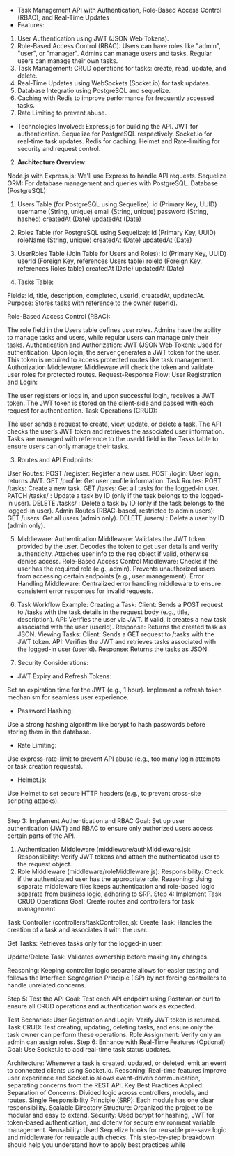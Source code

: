 - Task Management API with Authentication, Role-Based Access Control (RBAC), and Real-Time Updates
- Features:

1. User Authentication using JWT (JSON Web Tokens).
2. Role-Based Access Control (RBAC):
   Users can have roles like "admin", "user", or "manager".
   Admins can manage users and tasks.
   Regular users can manage their own tasks.
3. Task Management:
   CRUD operations for tasks: create, read, update, and delete.
4. Real-Time Updates using WebSockets (Socket.io) for task updates.
5. Database Integratio using PostgreSQL and sequelize.
6. Caching with Redis to improve performance for frequently accessed tasks.
7. Rate Limiting to prevent abuse.

- Technologies Involved:
  Express.js for building the API.
  JWT for authentication.
  Sequelize for PostgreSQL respectively.
  Socket.io for real-time task updates.
  Redis for caching.
  Helmet and Rate-limiting for security and request control.

2. **Architecture Overview:**

Node.js with Express.js: We'll use Express to handle API requests.
Sequelize ORM: For database management and queries with PostgreSQL.
Database (PostgreSQL):

1. Users Table (for PostgreSQL using Sequelize):
   id (Primary Key, UUID)
   username (String, unique)
   email (String, unique)
   password (String, hashed)
   createdAt (Date)
   updatedAt (Date)
2. Roles Table (for PostgreSQL using Sequelize):
   id (Primary Key, UUID)
   roleName (String, unique)
   createdAt (Date)
   updatedAt (Date)

3. UserRoles Table (Join Table for Users and Roles):
   id (Primary Key, UUID)
   userId (Foreign Key, references Users table)
   roleId (Foreign Key, references Roles table)
   createdAt (Date)
   updatedAt (Date)

4. Tasks Table:

Fields: id, title, description, completed, userId, createdAt, updatedAt.
Purpose: Stores tasks with reference to the owner (userId).

Role-Based Access Control (RBAC):

The role field in the Users table defines user roles.
Admins have the ability to manage tasks and users, while regular users can manage only their tasks.
Authentication and Authorization:
JWT (JSON Web Token):
Used for authentication. Upon login, the server generates a JWT token for the user.
This token is required to access protected routes like task management.
Authorization Middleware:
Middleware will check the token and validate user roles for protected routes.
Request-Response Flow:
User Registration and Login:

The user registers or logs in, and upon successful login, receives a JWT token.
The JWT token is stored on the client-side and passed with each request for authentication.
Task Operations (CRUD):

The user sends a request to create, view, update, or delete a task.
The API checks the user’s JWT token and retrieves the associated user information.
Tasks are managed with reference to the userId field in the Tasks table to ensure users can only manage their tasks.

3. Routes and API Endpoints:

User Routes:
POST /register: Register a new user.
POST /login: User login, returns JWT.
GET /profile: Get user profile information.
Task Routes:
POST /tasks: Create a new task.
GET /tasks: Get all tasks for the logged-in user.
PATCH /tasks/
: Update a task by ID (only if the task belongs to the logged-in user).
DELETE /tasks/
: Delete a task by ID (only if the task belongs to the logged-in user).
Admin Routes (RBAC-based, restricted to admin users):
GET /users: Get all users (admin only).
DELETE /users/
: Delete a user by ID (admin only).

5. Middleware:
   Authentication Middleware:
   Validates the JWT token provided by the user.
   Decodes the token to get user details and verify authenticity.
   Attaches user info to the req object if valid, otherwise denies access.
   Role-Based Access Control Middleware:
   Checks if the user has the required role (e.g., admin).
   Prevents unauthorized users from accessing certain endpoints (e.g., user management).
   Error Handling Middleware:
   Centralized error handling middleware to ensure consistent error responses for invalid requests.

6. Task Workflow Example:
   Creating a Task:
   Client: Sends a POST request to /tasks with the task details in the request body (e.g., title, description).
   API: Verifies the user via JWT. If valid, it creates a new task associated with the user (userId).
   Response: Returns the created task as JSON.
   Viewing Tasks:
   Client: Sends a GET request to /tasks with the JWT token.
   API: Verifies the JWT and retrieves tasks associated with the logged-in user (userId).
   Response: Returns the tasks as JSON.

7. Security Considerations:

- JWT Expiry and Refresh Tokens:

Set an expiration time for the JWT (e.g., 1 hour).
Implement a refresh token mechanism for seamless user experience.

- Password Hashing:

Use a strong hashing algorithm like bcrypt to hash passwords before storing them in the database.

- Rate Limiting:

Use express-rate-limit to prevent API abuse (e.g., too many login attempts or task creation requests).

- Helmet.js:

Use Helmet to set secure HTTP headers (e.g., to prevent cross-site scripting attacks).

---

Step 3: Implement Authentication and RBAC
Goal: Set up user authentication (JWT) and RBAC to ensure only authorized users access certain parts of the API.

1. Authentication Middleware (middleware/authMiddleware.js):
   Responsibility: Verify JWT tokens and attach the authenticated user to the request object.
2. Role Middleware (middleware/roleMiddleware.js):
   Responsibility: Check if the authenticated user has the appropriate role.
   Reasoning:
   Using separate middleware files keeps authentication and role-based logic separate from business logic, adhering to SRP.
   Step 4: Implement Task CRUD Operations
   Goal: Create routes and controllers for task management.

Task Controller (controllers/taskController.js):
Create Task: Handles the creation of a task and associates it with the user.

Get Tasks: Retrieves tasks only for the logged-in user.

Update/Delete Task: Validates ownership before making any changes.

Reasoning: Keeping controller logic separate allows for easier testing and follows the Interface Segregation Principle (ISP) by not forcing controllers to handle unrelated concerns.

Step 5: Test the API
Goal: Test each API endpoint using Postman or curl to ensure all CRUD operations and authentication work as expected.

Test Scenarios:
User Registration and Login: Verify JWT token is returned.
Task CRUD: Test creating, updating, deleting tasks, and ensure only the task owner can perform these operations.
Role Assignment: Verify only an admin can assign roles.
Step 6: Enhance with Real-Time Features (Optional)
Goal: Use Socket.io to add real-time task status updates.

Architecture:
Whenever a task is created, updated, or deleted, emit an event to connected clients using Socket.io.
Reasoning: Real-time features improve user experience and Socket.io allows event-driven communication, separating concerns from the REST API.
Key Best Practices Applied:
Separation of Concerns: Divided logic across controllers, models, and routes.
Single Responsibility Principle (SRP): Each module has one clear responsibility.
Scalable Directory Structure: Organized the project to be modular and easy to extend.
Security: Used bcrypt for hashing, JWT for token-based authentication, and dotenv for secure environment variable management.
Reusability: Used Sequelize hooks for reusable pre-save logic and middleware for reusable auth checks.
This step-by-step breakdown should help you understand how to apply best practices while
